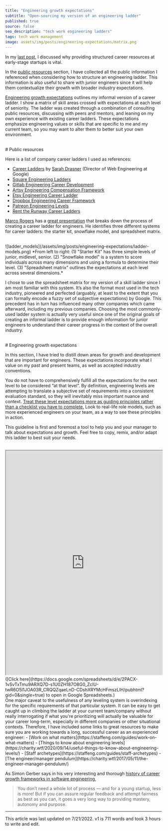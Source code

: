 ```yaml
---
title: "Engineering growth expectations"
subtitle: "Open-sourcing my version of an engineering ladder"
published: true
source: false
seo_description: "tech work engineering ladders"
tags: tech work management
image: assets/img/posts/engineering-expectations/matrix.png
---
```


In my [last post](/blog/2022/03/11/engineering-ladder/), I discussed why providing structured career resources at early-stage startups is vital. 

In the [public resources](#public-resources) section, I have collected all the public information I referenced when considering how to structure an engineering ladder. This information is also useful to share with junior engineers since it will help them contextualize their growth with broader industry expectations.

[Engineering growth expectations](#engineering-growth-expectations) outlines my informal version of a career ladder. I show a matrix of skill areas crossed with expectations at each level of seniority. The ladder was created through a combination of consulting public resources, discussing with peers and mentors, and leaning on my own experience with existing career ladders. These expectations emphasize engineering values or skills that are specific to me and my current team, so you may want to alter them to better suit your own environment.

<br/>
# Public resources

Here is a list of company career ladders I used as references:
- [Career Ladders](https://career-ladders.dev/engineering/) by [Sarah Drasner](https://twitter.com/sarah_edo) (Director of Web Engineering at Google)
- [Square Engineering Ladders](https://developer.squareup.com/blog/squares-growth-framework-for-engineers-and-engineering-managers/)
- [Gitlab Engineering Career Development](https://about.gitlab.com/handbook/engineering/career-development/)
- [Artsy Engineering Compensation Framework](https://artsy.github.io/blog/2015/04/03/artsy-engineering-compensation-framework/)
- [Etsy Engineering Career Ladder](https://etsy.github.io/Etsy-Engineering-Career-Ladder/)
- [Dropbox Engineering Career Framework](https://dropbox.github.io/dbx-career-framework/)
- [Patreon Engineering Levels](https://levels.patreon.com/)
- [Rent the Runway Career Ladders](https://docs.google.com/spreadsheets/d/1k4sO6pyCl_YYnf0PAXSBcX776rNcTjSOqDxZ5SDty-4/edit#gid=0)

[Marco Rogers](https://twitter.com/polotek) has a [great presentation](https://speakerdeck.com/polotek/creating-a-career-ladder-for-engineers) that breaks down the process of creating a career ladder for engineers. He identifies three different systems for career ladders: the starter kit, snowflake model, and spreadsheet matrix. 

<br />
![ladder_models](/assets/img/posts/engineering-expectations/ladder-models.png)
*From left to right: (1) "Starter Kit" has three simple levels of junior, midlevel, senior. (2) "Snowflake model" is a system to score individuals across many dimensions and using a formula to determine their level. (3) "Spreadsheet matrix" outlines the expectations at each level across several dimensions.*
<br />

I chose to use the spreadsheet matrix for my version of a skill ladder since I am most familiar with this system. It’s also the format most used in the tech industry, pioneered and perfected (arguably, at least to the extent that you can formally encode a fuzzy set of subjective expectations) by Google. This precedent has in turn has influenced many other companies which came afterward, including my previous companies. Choosing the most commonly-used ladder system is actually very useful since one of the original goals of creating an informal ladder is to provide enough information for junior engineers to understand their career progress in the context of the overall industry.

<br />
# Engineering growth expectations


In this section, I have tried to distill down areas for growth and development that are important for engineers. These expectations incorporate what I value on my past and present teams, as well as accepted industry conventions. 

You do not have to comprehensively fulfill all the expectations for the next level to be considered “at that level”. By definition, engineering levels are attempting to translate a subjective set of requirements into a consistent evaluation standard, so they will inevitably miss important nuance and context. <u>Treat these level expectations more as guiding principles rather than a checklist you have to complete.</u> Look to real-life role models, such as more experienced engineers on your team, as a way to see these principles in action.

This guideline is first and foremost a tool to help you and your manager to talk about expectations and growth. Feel free to copy, remix, and/or adapt this ladder to best suit your needs.

<br/>

<iframe style="width:800px;height:720px;max-width:100%;" src="https://docs.google.com/spreadsheets/d/e/2PACX-1vSvTxTmu9ARXQ7D-s1U0ZH187O8G0_ZclU-twR6O5l1JOA03R_CRQQZqaeLnD-CDshXRYMcHFmszLIH/pubhtml?gid=0&amp;single=true&amp;widget=true&amp;headers=false"></iframe>

<br />
([Click here](https://docs.google.com/spreadsheets/d/e/2PACX-1vSvTxTmu9ARXQ7D-s1U0ZH187O8G0_ZclU-twR6O5l1JOA03R_CRQQZqaeLnD-CDshXRYMcHFmszLIH/pubhtml?gid=0&single=true) to open in Google Spreadsheets.)

<br />
One major caveat to the usefulness of any leveling system is overindexing for the specific requirements of that particular system. It can be easy to get caught up in climbing the ladder at your current team/company without really interrogating if what you're prioritizing will actually be valuable for your career long-term, especially in different companies or other situational contexts. Therefore, I have included some links to great resources to make sure you are working towards a long, successful career as an experienced engineer:
- [Work on what matters](https://staffeng.com/guides/work-on-what-matters)
- [Things to know about engineering levels](https://charity.wtf/2020/09/14/useful-things-to-know-about-engineering-levels/)
- [Staff archetypes](https://staffeng.com/guides/staff-archetypes)
- [The engineer/manager pendulum](https://charity.wtf/2017/05/11/the-engineer-manager-pendulum/)

As Simon Gerber says in his very interesting and thorough [history of career growth frameworks in software engineering](https://betterprogramming.pub/career-growth-frameworks-in-software-engineering-a-review-4aa6c59a9cf6),

> You don’t need a whole lot of process — and for a young startup, less is more! But if you can assure regular feedback and attempt fairness as best as you can, it goes a very long way to providing mastery, autonomy and purpose.

<hr class="section-divider" />

<footer>This article was last updated on 7/21/2022. v1 is 711 words and took 3 hours to write and edit.</footer>
